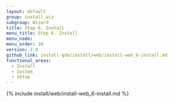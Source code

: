 ```yaml
---
layout: default
group: install_wiz
subgroup: Wizard
title: Step 6. Install
menu_title: Step 6. Install
menu_node:
menu_order: 10
version: 2.0
github_link: install-gde/install/web/install-web_6-install.md
functional_areas:
  - Install
  - System
  - Setup
---
```


{% include install/web/install-web_6-install.md %}

